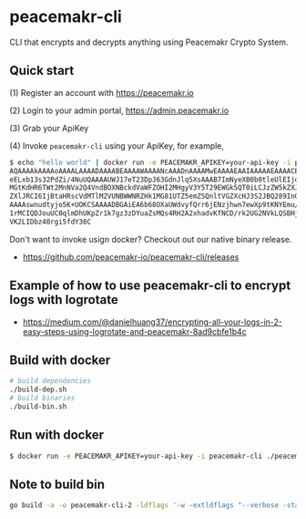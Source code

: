 # peacemakr-cli
CLI that encrypts and decrypts anything using Peacemakr Crypto System.

## Quick start
 (1) Register an account with https://peacemakr.io
 
 (2) Login to your admin portal, https://admin.peacemakr.io

 (3) Grab your ApiKey

 (4) Invoke `peacemakr-cli` using your ApiKey, for example,
```sh
$ echo "hello world" | docker run -e PEACEMAKR_APIKEY=your-api-key -i peacemakr-cli ./peacemakr-cli
AQAAAAkAAAAoAAAALAAAADAAAABEAAAAWAAAANcAAADnAAAAMwEAAAAEAAIAAAAAEAAAACEI
eELxb13s32PdZi/4NuUQAAAAUWJ17eT23DpJ63GdnJlq5XsAAAB7ImNyeXB0b0tleUlEIjoi
MGtKdHR6TWt2MnNVa2Q4VndBOXNBckdVaWFZOHI2MHgyV3Y5T29EWGk5QT0iLCJzZW5kZXJL
ZXlJRCI6IjBtaHRscVdMTlM2VUNBWWNRZHk1MG81UTZ5emZSQnltVGZXcHJ3S2JBQ289In0M
AAAAswnudtyjo5K+UOKCSAAAADBGAiEA6b68OXaUWdvyfQrr6jENzjhwn7ewXp9tKNYEmu/W
1rMCIQDJouUC0qlmDhUKpZr1k7gz3zDYuaZsMQs4RH2A2xhadvKfNCD/rk2UG2NVkLQSBHjF
VK2LIDbz40rgi5fdY38C
```

Don't want to invoke usign docker? Checkout out our native binary release.
 * https://github.com/peacemakr-io/peacemakr-cli/releases
 
## Example of how to use peacemakr-cli to encrypt logs with logrotate

 * https://medium.com/@danielhuang37/encrypting-all-your-logs-in-2-easy-steps-using-logrotate-and-peacemakr-8ad9cbfe1b4c

## Build with docker
```sh
# build dependencies
./build-dep.sh
# build binaries 
./build-bin.sh
```

## Run with docker
```sh
$ docker run -e PEACEMAKR_APIKEY=your-api-key -i peacemakr-cli ./peacemakr-cli -help
```

## Note to build bin
```sh
go build -a -o peacemakr-cli-2 -ldflags '-w -extldflags "--verbose -static -L/path/to/peacemakr-go-sdk/crypto/lib -L/path/to/openssl-1.1.1a -lcrypto -ldl -lpthread"' .
```

